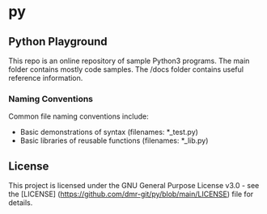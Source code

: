 # py

## Python Playground
This repo is an online repository of sample Python3 programs. The main folder contains mostly code samples. The /docs folder contains useful reference information.

### Naming Conventions
Common file naming conventions include:
- Basic demonstrations of syntax (filenames: *_test.py)
- Basic libraries of reusable functions (filenames: *_lib.py)

## License

This project is licensed under the GNU General Purpose License v3.0 - see the [LICENSE] (https://github.com/dmr-git/py/blob/main/LICENSE) file for details.



